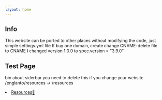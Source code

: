 ```yaml
---
layout: home
---
```


## Info
This website can be ported to other places without modifying the code, just simple settings.yml file
If buy one domain, create change CNAME-delete file to CNAME
I changed version 1.0.0 to  spec.version       = "3.9.0"


## Test Page


bin
about siderbar you need to delete this if you change your website /englanto/resources -> /resources <li><a href="/englanto/resources">Resources📖</a></li>
